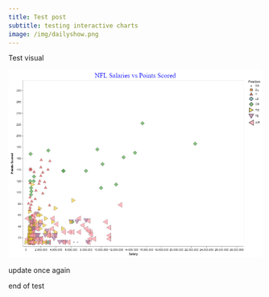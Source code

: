 ```yaml
---
title: Test post
subtitle: testing interactive charts
image: /img/dailyshow.png
---
```


Test visual


![Image](/img/NFLchart.png)





update once again    

end of test
